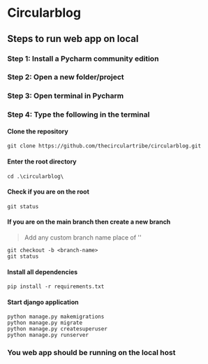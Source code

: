 # Circularblog

## Steps to run web app on local

### Step 1: Install a Pycharm community edition


### Step 2: Open a new folder/project


### Step 3: Open terminal in Pycharm


### Step 4: Type the following in the terminal

#### Clone the repository
```
git clone https://github.com/thecirculartribe/circularblog.git
```

#### Enter the root directory
```
cd .\circularblog\
```

#### Check if you are on the root
```
git status
```

#### If you are on the main branch then create a new branch
>Add any custom branch name place of '<branch-name>' 
```
git checkout -b <branch-name>
git status
```
#### Install all dependencies
```
pip install -r requirements.txt
```

#### Start django application
```
python manage.py makemigrations
python manage.py migrate
python manage.py createsuperuser
python manage.py runserver
```
### You web app should be running on the local host
